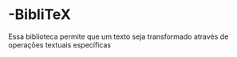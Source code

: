 # -BibliTeX
Essa biblioteca permite que um texto seja transformado através de operações textuais específicas
